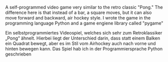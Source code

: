 A self-programmed video game very similar to the retro classic "Pong." The difference here is that instead of a bar, a square moves, but it can also move forward and backward, air hockey style. I wrote the game in the programming language Python and a game engiene library called "pygame"

Ein selbstprogrammiertes Videospiel, welches sich sehr zum Retroklassiker „Pong“ ähnelt. Hierbei liegt der Unterschied darin, dass statt einem Balken ein Quadrat bewegt, aber es im Stil vom Airhockey auch nach vorne und hinten bewegen kann. Das Spiel hab ich in der Programmiersprache Python geschrieben

